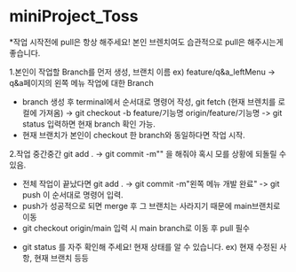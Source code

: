 # miniProject_Toss

*작업 시작전에 pull은 항상 해주세요! 본인 브렌치여도 습관적으로 pull은 해주시는게 좋습니다.

1.본인이 작업할 Branch를 먼저 생성, 브랜치 이름 ex) feature/q&a_leftMenu -> q&a페이지의 왼쪽 메뉴 작업에 대한 Branch
 - branch 생성 후 terminal에서 순서대로 명령어 작성, git fetch (현재 브렌치를 로컬에 가져옴) -> git checkout -b feature/기능명 origin/feature/기능명 -> git status 입력하면 현재 branch 확인 가능.
 - 현재 브랜치가 본인이 checkout 한 branch와 동일하다면 작업 시작.
   
2.작업 중간중간 git add . -> git commit -m"" 을 해줘야 혹시 모를 상황에 되돌릴 수 있음.
 - 전체 작업이 끝났다면 git add . -> git commit -m"왼쪽 메뉴 개발 완료" -> git push 이 순서대로 명령어 입력.
 - push가 성공적으로 되면 merge 후 그 브랜치는 사라지기 때문에 main브랜치로 이동
 - git checkout origin/main 입력 시 main branch로 이동 후 pull 필수


* git status 를 자주 확인해 주세요! 현재 상태를 알 수 있습니다. ex) 현재 수정된 사항, 현재 브랜치 등등
